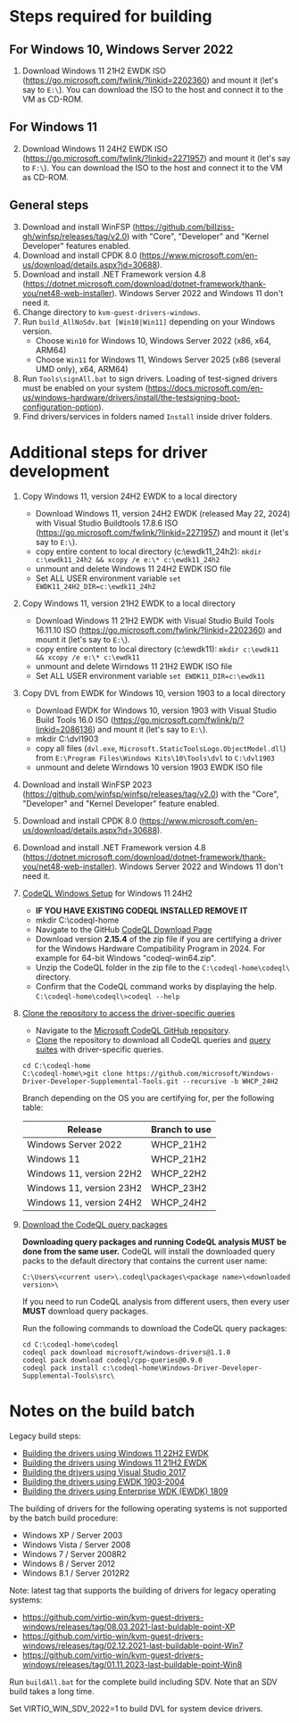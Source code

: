 # Steps required for building

## For Windows 10, Windows Server 2022
1.  Download Windows 11 21H2 EWDK ISO (https://go.microsoft.com/fwlink/?linkid=2202360) and mount it (let's say to `E:\`). You can download the ISO to the host and connect it to the VM as CD-ROM.

## For Windows 11
2. Download Windows 11 24H2 EWDK ISO (https://go.microsoft.com/fwlink/?linkid=2271957) and mount it (let's say to `F:\`). You can download the ISO to the host and connect it to the VM as CD-ROM.

## General steps

3. Download and install WinFSP (https://github.com/billziss-gh/winfsp/releases/tag/v2.0) with "Core", "Developer" and "Kernel Developer" features enabled.
4. Download and install CPDK 8.0 (https://www.microsoft.com/en-us/download/details.aspx?id=30688).
5. Download and install .NET Framework version 4.8 (https://dotnet.microsoft.com/download/dotnet-framework/thank-you/net48-web-installer). Windows Server 2022 and Windows 11 don't need it.
6. Change directory to `kvm-guest-drivers-windows`.
7. Run `build_AllNoSdv.bat [Win10|Win11]` depending on your Windows version.
   - Choose `Win10` for Windows 10, Windows Server 2022 (x86, x64, ARM64)
   - Choose `Win11` for Windows 11, Windows Server 2025 (x86 (several UMD only), x64, ARM64)
8. Run `Tools\signAll.bat` to sign drivers. Loading of test-signed drivers must be enabled on your system (https://docs.microsoft.com/en-us/windows-hardware/drivers/install/the-testsigning-boot-configuration-option).
9. Find drivers/services in folders named `Install` inside driver folders.

# Additional steps for driver development

1. Copy Windows 11, version 24H2 EWDK to a local directory
   * Download Windows 11, version 24H2 EWDK (released May 22, 2024) with Visual Studio Buildtools 17.8.6 ISO (https://go.microsoft.com/fwlink/?linkid=2271957) and mount it (let's say to `E:\`).
   * copy entire content to local directory (c:\ewdk11_24h2): `mkdir c:\ewdk11_24h2 && xcopy /e e:\* c:\ewdk11_24h2`
   * unmount and delete Windows 11 24H2 EWDK ISO file
   * Set ALL USER environment variable `set EWDK11_24H2_DIR=c:\ewdk11_24h2`

1. Copy Windows 11, version 21H2 EWDK to a local directory
   * Download Windows 11 21H2 EWDK with Visual Studio Build Tools 16.11.10 ISO (https://go.microsoft.com/fwlink/?linkid=2202360) and mount it (let's say to `E:\`).
   * copy entire content to local directory (c:\ewdk11): `mkdir c:\ewdk11 && xcopy /e e:\* c:\ewdk11`
   * unmount and delete Wirndows 11 21H2 EWDK ISO file
   * Set ALL USER environment variable `set EWDK11_DIR=c:\ewdk11`

1. Copy DVL from EWDK for Windows 10, version 1903 to a local directory
   * Download EWDK for Windows 10, version 1903 with Visual Studio Build Tools 16.0 ISO (https://go.microsoft.com/fwlink/p/?linkid=2086136) and mount it (let's say to `E:\`).
   * mkdir C:\dvl1903
   * copy all files (`dvl.exe`, `Microsoft.StaticToolsLogo.ObjectModel.dll`) from `E:\Program Files\Windows Kits\10\Tools\dvl` to `C:\dvl1903`
   * unmount and delete Wirndows 10 version 1903 EWDK ISO file

1. Download and install WinFSP 2023 (https://github.com/winfsp/winfsp/releases/tag/v2.0) with the "Core", "Developer" and "Kernel Developer" feature enabled.
1. Download and install CPDK 8.0 (https://www.microsoft.com/en-us/download/details.aspx?id=30688).
1. Download and install .NET Framework version 4.8 (https://dotnet.microsoft.com/download/dotnet-framework/thank-you/net48-web-installer). Windows Server 2022 and Windows 11 don't need it.

1. [CodeQL Windows Setup](https://docs.microsoft.com/en-us/windows-hardware/drivers/devtest/static-tools-and-codeql#codeql-windows-setup) for Windows 11 24H2
   * **IF YOU HAVE EXISTING CODEQL INSTALLED REMOVE IT**
   * mkdir C:\codeql-home
   * Navigate to the GitHub [CodeQL Download Page](https://github.com/github/codeql-cli-binaries/releases/tag/v2.15.4)
   * Download version **2.15.4** of the zip file if you are certifying a driver for the Windows Hardware Compatibility Program in 2024. For example for 64-bit Windows "codeql-win64.zip".
   * Unzip the CodeQL folder in the zip file to the `C:\codeql-home\codeql\` directory.
   * Confirm that the CodeQL command works by displaying the help. `C:\codeql-home\codeql\>codeql --help`

1. [Clone the repository to access the driver-specific queries](https://docs.microsoft.com/en-us/windows-hardware/drivers/devtest/static-tools-and-codeql#clone-the-repository-to-access-the-driver-specific-queries)
   * Navigate to the [Microsoft CodeQL GitHub repository](https://github.com/microsoft/Windows-Driver-Developer-Supplemental-Tools).
   * [Clone](https://github.com/git-guides/git-clone) the repository to download all CodeQL queries and [query suites](https://codeql.github.com/docs/codeql-cli/creating-codeql-query-suites/) with driver-specific queries.
   ```batch
   cd C:\codeql-home
   C:\codeql-home\>git clone https://github.com/microsoft/Windows-Driver-Developer-Supplemental-Tools.git --recursive -b WHCP_24H2
   ```

   Branch depending on the OS you are certifying for, per the following table:

   | Release                         | Branch to use   |
   |---------------------------------|-----------------|
   | Windows Server 2022             | WHCP_21H2       |
   | Windows 11                      | WHCP_21H2       |
   | Windows 11,  version 22H2       | WHCP_22H2       |
   | Windows 11,  version 23H2       | WHCP_23H2       |
   | Windows 11,  version 24H2       | WHCP_24H2       |


1. [Download the CodeQL query packages](https://learn.microsoft.com/en-us/windows-hardware/drivers/devtest/static-tools-and-codeql#download-the-codeql-query-packages)

   **Downloading query packages and running CodeQL analysis MUST be done from the same user.**
   CodeQL will install the downloaded query packs to the default directory that contains the current user name:
   ```batch
   C:\Users\<current user>\.codeql\packages\<package name>\<downloaded version>\
   ```
   If you need to run CodeQL analysis from different users, then every user **MUST** download query packages.

   Run the following commands to download the CodeQL query packages:
   ```batch
   cd C:\codeql-home\codeql
   codeql pack download microsoft/windows-drivers@1.1.0
   codeql pack download codeql/cpp-queries@0.9.0
   codeql pack install c:\codeql-home\Windows-Driver-Developer-Supplemental-Tools\src\
   ```

# Notes on the build batch

Legacy build steps:
   - [Building the drivers using Windows 11 22H2 EWDK](https://virtio-win.github.io/Development/Building-the-drivers-using-Windows-11-22H2-EWDK)
   - [Building the drivers using Windows 11 21H2 EWDK](https://virtio-win.github.io/Development/Building-the-drivers-using-Windows-11-21H2-EWDK)
   - [Building the drivers using Visual Studio 2017](https://virtio-win.github.io/Development/Building-the-drivers-using-Visual-Studio-2017)
   - [Building the drivers using EWDK 1903-2004](https://virtio-win.github.io/Development/Building-the-drivers-using-EWDK-1903-2004)
   - [Building the drivers using Enterprise WDK (EWDK) 1809](https://virtio-win.github.io/Development/Building-the-drivers-using-Enterprise-WDK-(EWDK)-1809)

The building of drivers for the following operating systems is not supported by the batch build procedure:
   * Windows XP / Server 2003
   * Windows Vista / Server 2008
   * Windows 7 / Server 2008R2
   * Windows 8 / Server 2012
   * Windows 8.1 / Server 2012R2

Note: latest tag that supports the building of drivers for legacy operating systems:
   * https://github.com/virtio-win/kvm-guest-drivers-windows/releases/tag/08.03.2021-last-buldable-point-XP
   * https://github.com/virtio-win/kvm-guest-drivers-windows/releases/tag/02.12.2021-last-buildable-point-Win7
   * https://github.com/virtio-win/kvm-guest-drivers-windows/releases/tag/01.11.2023-last-buildable-point-Win8

Run `buildAll.bat` for the complete build including SDV. Note that an SDV build takes a long time.

Set VIRTIO_WIN_SDV_2022=1 to build DVL for system device drivers.
